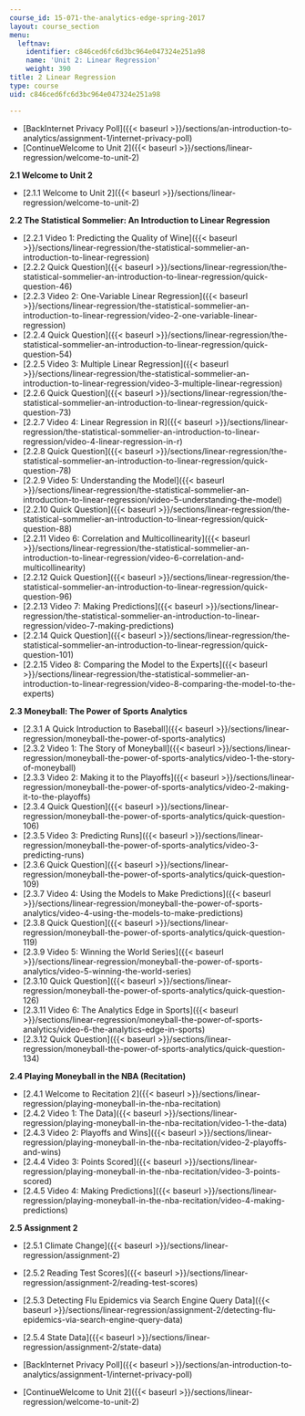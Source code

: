 ```yaml
---
course_id: 15-071-the-analytics-edge-spring-2017
layout: course_section
menu:
  leftnav:
    identifier: c846ced6fc6d3bc964e047324e251a98
    name: 'Unit 2: Linear Regression'
    weight: 390
title: 2 Linear Regression
type: course
uid: c846ced6fc6d3bc964e047324e251a98

---
```


*   [BackInternet Privacy Poll]({{< baseurl >}}/sections/an-introduction-to-analytics/assignment-1/internet-privacy-poll)
*   [ContinueWelcome to Unit 2]({{< baseurl >}}/sections/linear-regression/welcome-to-unit-2)

**2.1 Welcome to Unit 2**

*   [2.1.1 Welcome to Unit 2]({{< baseurl >}}/sections/linear-regression/welcome-to-unit-2)

**2.2 The Statistical Sommelier: An Introduction to Linear Regression**

*   [2.2.1 Video 1: Predicting the Quality of Wine]({{< baseurl >}}/sections/linear-regression/the-statistical-sommelier-an-introduction-to-linear-regression)
*   [2.2.2 Quick Question]({{< baseurl >}}/sections/linear-regression/the-statistical-sommelier-an-introduction-to-linear-regression/quick-question-46)
*   [2.2.3 Video 2: One-Variable Linear Regression]({{< baseurl >}}/sections/linear-regression/the-statistical-sommelier-an-introduction-to-linear-regression/video-2-one-variable-linear-regression)
*   [2.2.4 Quick Question]({{< baseurl >}}/sections/linear-regression/the-statistical-sommelier-an-introduction-to-linear-regression/quick-question-54)
*   [2.2.5 Video 3: Multiple Linear Regression]({{< baseurl >}}/sections/linear-regression/the-statistical-sommelier-an-introduction-to-linear-regression/video-3-multiple-linear-regression)
*   [2.2.6 Quick Question]({{< baseurl >}}/sections/linear-regression/the-statistical-sommelier-an-introduction-to-linear-regression/quick-question-73)
*   [2.2.7 Video 4: Linear Regression in R]({{< baseurl >}}/sections/linear-regression/the-statistical-sommelier-an-introduction-to-linear-regression/video-4-linear-regression-in-r)
*   [2.2.8 Quick Question]({{< baseurl >}}/sections/linear-regression/the-statistical-sommelier-an-introduction-to-linear-regression/quick-question-78)
*   [2.2.9 Video 5: Understanding the Model]({{< baseurl >}}/sections/linear-regression/the-statistical-sommelier-an-introduction-to-linear-regression/video-5-understanding-the-model)
*   [2.2.10 Quick Question]({{< baseurl >}}/sections/linear-regression/the-statistical-sommelier-an-introduction-to-linear-regression/quick-question-88)
*   [2.2.11 Video 6: Correlation and Multicollinearity]({{< baseurl >}}/sections/linear-regression/the-statistical-sommelier-an-introduction-to-linear-regression/video-6-correlation-and-multicollinearity)
*   [2.2.12 Quick Question]({{< baseurl >}}/sections/linear-regression/the-statistical-sommelier-an-introduction-to-linear-regression/quick-question-96)
*   [2.2.13 Video 7: Making Predictions]({{< baseurl >}}/sections/linear-regression/the-statistical-sommelier-an-introduction-to-linear-regression/video-7-making-predictions)
*   [2.2.14 Quick Question]({{< baseurl >}}/sections/linear-regression/the-statistical-sommelier-an-introduction-to-linear-regression/quick-question-101)
*   [2.2.15 Video 8: Comparing the Model to the Experts]({{< baseurl >}}/sections/linear-regression/the-statistical-sommelier-an-introduction-to-linear-regression/video-8-comparing-the-model-to-the-experts)

**2.3 Moneyball: The Power of Sports Analytics**

*   [2.3.1 A Quick Introduction to Baseball]({{< baseurl >}}/sections/linear-regression/moneyball-the-power-of-sports-analytics)
*   [2.3.2 Video 1: The Story of Moneyball]({{< baseurl >}}/sections/linear-regression/moneyball-the-power-of-sports-analytics/video-1-the-story-of-moneyball)
*   [2.3.3 Video 2: Making it to the Playoffs]({{< baseurl >}}/sections/linear-regression/moneyball-the-power-of-sports-analytics/video-2-making-it-to-the-playoffs)
*   [2.3.4 Quick Question]({{< baseurl >}}/sections/linear-regression/moneyball-the-power-of-sports-analytics/quick-question-106)
*   [2.3.5 Video 3: Predicting Runs]({{< baseurl >}}/sections/linear-regression/moneyball-the-power-of-sports-analytics/video-3-predicting-runs)
*   [2.3.6 Quick Question]({{< baseurl >}}/sections/linear-regression/moneyball-the-power-of-sports-analytics/quick-question-109)
*   [2.3.7 Video 4: Using the Models to Make Predictions]({{< baseurl >}}/sections/linear-regression/moneyball-the-power-of-sports-analytics/video-4-using-the-models-to-make-predictions)
*   [2.3.8 Quick Question]({{< baseurl >}}/sections/linear-regression/moneyball-the-power-of-sports-analytics/quick-question-119)
*   [2.3.9 Video 5: Winning the World Series]({{< baseurl >}}/sections/linear-regression/moneyball-the-power-of-sports-analytics/video-5-winning-the-world-series)
*   [2.3.10 Quick Question]({{< baseurl >}}/sections/linear-regression/moneyball-the-power-of-sports-analytics/quick-question-126)
*   [2.3.11 Video 6: The Analytics Edge in Sports]({{< baseurl >}}/sections/linear-regression/moneyball-the-power-of-sports-analytics/video-6-the-analytics-edge-in-sports)
*   [2.3.12 Quick Question]({{< baseurl >}}/sections/linear-regression/moneyball-the-power-of-sports-analytics/quick-question-134)

**2.4 Playing Moneyball in the NBA (Recitation)**

*   [2.4.1 Welcome to Recitation 2]({{< baseurl >}}/sections/linear-regression/playing-moneyball-in-the-nba-recitation)
*   [2.4.2 Video 1: The Data]({{< baseurl >}}/sections/linear-regression/playing-moneyball-in-the-nba-recitation/video-1-the-data)
*   [2.4.3 Video 2: Playoffs and Wins]({{< baseurl >}}/sections/linear-regression/playing-moneyball-in-the-nba-recitation/video-2-playoffs-and-wins)
*   [2.4.4 Video 3: Points Scored]({{< baseurl >}}/sections/linear-regression/playing-moneyball-in-the-nba-recitation/video-3-points-scored)
*   [2.4.5 Video 4: Making Predictions]({{< baseurl >}}/sections/linear-regression/playing-moneyball-in-the-nba-recitation/video-4-making-predictions)

**2.5 Assignment 2**

*   [2.5.1 Climate Change]({{< baseurl >}}/sections/linear-regression/assignment-2)
*   [2.5.2 Reading Test Scores]({{< baseurl >}}/sections/linear-regression/assignment-2/reading-test-scores)
*   [2.5.3 Detecting Flu Epidemics via Search Engine Query Data]({{< baseurl >}}/sections/linear-regression/assignment-2/detecting-flu-epidemics-via-search-engine-query-data)
*   [2.5.4 State Data]({{< baseurl >}}/sections/linear-regression/assignment-2/state-data)

*   [BackInternet Privacy Poll]({{< baseurl >}}/sections/an-introduction-to-analytics/assignment-1/internet-privacy-poll)
*   [ContinueWelcome to Unit 2]({{< baseurl >}}/sections/linear-regression/welcome-to-unit-2)